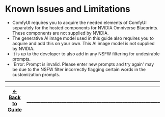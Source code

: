 # Known Issues and Limitations

* ComfyUI requires you to acquire the needed elements of ComfyUI separately for the hosted components for NVIDIA Omniverse Blueprints. These components are not supplied by NVIDIA.  
* The generative AI image model used in this guide also requires you to acquire and add this on your own. This AI image model is not supplied by NVIDIA.
* It is up to the developer to also add in any NSFW filtering for undesirable prompts.
* 'Error: Prompt is invalid. Please enter new prompts and try again' may be due to the NSFW filter incorrectly flagging certain words in the customization prompts.

----
| [&larr; Back to Guide](../README.md) |___________________________________________________________________________  | [Next (Troubleshooting) &rarr;](./troubleshooting.md)|
|-------------------------------|--|---------------------------------------------|